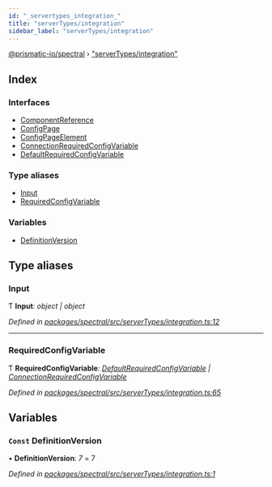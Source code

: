 ```yaml
---
id: "_servertypes_integration_"
title: "serverTypes/integration"
sidebar_label: "serverTypes/integration"
---
```


[@prismatic-io/spectral](../index.md) › ["serverTypes/integration"](_servertypes_integration_.md)

## Index

### Interfaces

* [ComponentReference](../interfaces/_servertypes_integration_.componentreference.md)
* [ConfigPage](../interfaces/_servertypes_integration_.configpage.md)
* [ConfigPageElement](../interfaces/_servertypes_integration_.configpageelement.md)
* [ConnectionRequiredConfigVariable](../interfaces/_servertypes_integration_.connectionrequiredconfigvariable.md)
* [DefaultRequiredConfigVariable](../interfaces/_servertypes_integration_.defaultrequiredconfigvariable.md)

### Type aliases

* [Input](_servertypes_integration_.md#input)
* [RequiredConfigVariable](_servertypes_integration_.md#requiredconfigvariable)

### Variables

* [DefinitionVersion](_servertypes_integration_.md#const-definitionversion)

## Type aliases

###  Input

Ƭ **Input**: *object | object*

*Defined in [packages/spectral/src/serverTypes/integration.ts:12](https://github.com/prismatic-io/spectral/blob/v8.1.0/packages/spectral/src/serverTypes/integration.ts#L12)*

___

###  RequiredConfigVariable

Ƭ **RequiredConfigVariable**: *[DefaultRequiredConfigVariable](../interfaces/_servertypes_integration_.defaultrequiredconfigvariable.md) | [ConnectionRequiredConfigVariable](../interfaces/_servertypes_integration_.connectionrequiredconfigvariable.md)*

*Defined in [packages/spectral/src/serverTypes/integration.ts:65](https://github.com/prismatic-io/spectral/blob/v8.1.0/packages/spectral/src/serverTypes/integration.ts#L65)*

## Variables

### `Const` DefinitionVersion

• **DefinitionVersion**: *7* = 7

*Defined in [packages/spectral/src/serverTypes/integration.ts:1](https://github.com/prismatic-io/spectral/blob/v8.1.0/packages/spectral/src/serverTypes/integration.ts#L1)*
